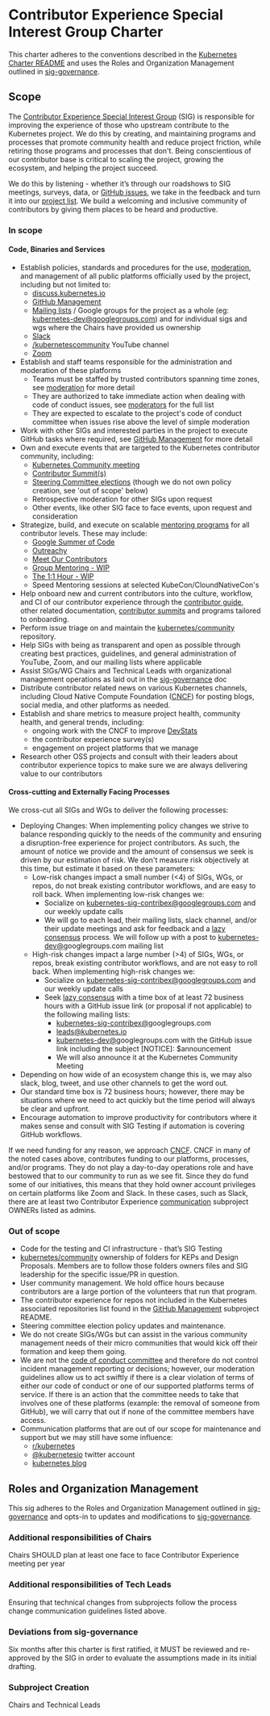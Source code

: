 # Contributor Experience Special Interest Group Charter

This charter adheres to the conventions described in the [Kubernetes Charter README] and uses the Roles and Organization Management outlined in [sig-governance].

## Scope

The [Contributor Experience Special Interest Group] (SIG) is responsible for improving the experience of those who upstream contribute to the Kubernetes project. We do this by creating, and maintaining programs and processes that promote community health and reduce project friction, while retiring those programs and processes that don't. Being conscientious of our contributor base is critical to scaling the project, growing the ecosystem, and helping the project succeed.

We do this by listening - whether it’s through our roadshows to SIG meetings, surveys, data, or [GitHub issues], we take in the feedback and turn it into our [project list]. We build a welcoming and inclusive community of contributors by giving them places to be heard and productive.

### In scope

#### Code, Binaries and Services

- Establish policies, standards and procedures for the use, [moderation], and management of all public platforms officially used by the project, including but not limited to:
  - [discuss.kubernetes.io]
  - [GitHub Management]
  - [Mailing lists] / Google groups for the project as a whole (eg: kubernetes-dev@googlegroups.com) and for individual sigs and wgs where the Chairs have provided us ownership
  - [Slack]
  - [/kubernetescommunity] YouTube channel
  - [Zoom]
- Establish and staff teams responsible for the administration and moderation of these platforms
  - Teams must be staffed by trusted contributors spanning time zones, see [moderation] for more detail
  - They are authorized to take immediate action when dealing with code of conduct issues, see [moderators] for the full list
  - They are expected to escalate to the project's code of conduct committee when issues rise above the level of simple moderation
- Work with other SIGs and interested parties in the project to execute GitHub tasks where required, see [GitHub Management] for more detail
- Own and execute events that are targeted to the Kubernetes contributor community, including:
  - [Kubernetes Community meeting]
  - [Contributor Summit(s)]
  - [Steering Committee elections] (though we do not own policy creation, see 'out of scope' below)
  - Retrospective moderation for other SIGs upon request
  - Other events, like other SIG face to face events, upon request and consideration
- Strategize, build, and execute on scalable [mentoring programs] for all contributor levels. These may include:
  - [Google Summer of Code]
  - [Outreachy]
  - [Meet Our Contributors]
  - [Group Mentoring - WIP]
  - [The 1:1 Hour - WIP]
  - Speed Mentoring sessions at selected KubeCon/CloundNativeCon's
- Help onboard new and current contributors into the culture, workflow, and CI of our contributor experience through the [contributor guide], other related documentation, [contributor summits] and programs tailored to onboarding.
- Perform issue triage on and maintain the [kubernetes/community] repository.  
- Help SIGs with being as transparent and open as possible through creating best practices, guidelines, and general administration of YouTube, Zoom, and our mailing lists where applicable
- Assist SIGs/WG Chairs and Technical Leads with organizational management operations as laid out in the [sig-governance] doc
- Distribute contributor related news on various Kubernetes channels, including Cloud Native Compute Foundation ([CNCF]) for posting blogs, social media, and other platforms as needed.
- Establish and share metrics to measure project health, community health, and general trends, including:
  - ongoing work with the CNCF to improve [DevStats]
  - the contributor experience survey(s)
  - engagement on project platforms that we manage
- Research other OSS projects and consult with their leaders about contributor experience topics to make sure we are always delivering value to our contributors

#### Cross-cutting and Externally Facing Processes

We cross-cut all SIGs and WGs to deliver the following processes:

- Deploying Changes:
  When implementing policy changes we strive to balance responding quickly to the needs of the community and ensuring a disruption-free experience for project contributors. As such, the amount of notice we provide and the amount of consensus we seek is driven by our estimation of risk. We don't measure risk objectively at this time, but estimate it based on these parameters:
  - Low-risk changes impact a small number (<4) of SIGs, WGs, or repos, do not break existing contributor workflows, and are easy to roll back. When implementing low-risk changes we:
    - Socialize on kubernetes-sig-contribex@googlegroups.com and our weekly update calls
    - We will go to each lead, their mailing lists, slack channel, and/or their update meetings and ask for feedback and a [lazy consensus] process. We will follow up with a post to [kubernetes-dev@]googlegroups.com mailing list
  - High-risk changes impact a large number (>4) of SIGs, WGs, or repos, break existing contributor workflows, and are not easy to roll back. When implementing high-risk changes we:
    - Socialize on kubernetes-sig-contribex@googlegroups.com and our weekly update calls
    - Seek [lazy consensus] with a time box of at least 72 business hours with a GitHub issue link (or proposal if not applicable) to the following mailing lists:
        - [kubernetes-sig-contribex@]googlegroups.com
        - leads@kubernetes.io
        - [kubernetes-dev@]googlegroups.com with the GitHub issue link including the subject [NOTICE]: $announcement
        - We will also announce it at the Kubernetes Community Meeting
- Depending on how wide of an ecosystem change this is, we may also slack, blog, tweet, and use other channels to get the word out.
- Our standard time box is 72 business hours; however, there may be situations where we need to act quickly but the time period will always be clear and upfront.
- Encourage automation to improve productivity for contributors where it makes sense and consult with SIG Testing if automation is covering GitHub workflows.

If we need funding for any reason, we approach [CNCF].
CNCF in many of the noted cases above, contributes funding to our platforms, processes, and/or programs. They do not play a day-to-day operations role and have bestowed that to our community to run as we see fit. Since they do fund some of our initiatives, this means that they hold owner account privileges on certain platforms like Zoom and Slack. In these cases, such as Slack, there are at least two Contributor Experience [communication] subproject OWNERs listed as admins.

### Out of scope

- Code for the testing and CI infrastructure - that’s SIG Testing
- [kubernetes/community]  ownership of folders for KEPs and Design Proposals. Members are to follow those folders owners files and SIG leadership for the specific issue/PR in question.
- User community management. We hold office hours because contributors are a large portion of the volunteers that run that program.
- The contributor experience for repos not included in the Kubernetes associated repositories list found in the [GitHub Management] subproject README.
- Steering committee election policy updates and maintenance.
- We do not create SIGs/WGs but can assist in the various community management needs of their micro communities that would kick off their formation and keep them going.
- We are not the [code of conduct committee] and therefore do not control incident management reporting or decisions; however, our moderation guidelines allow us to act swiftly if there is a clear violation of terms of either our code of conduct or one of our supported platforms terms of service. If there is an action that the committee needs to take that involves one of these platforms (example: the removal of someone from GitHub), we will carry that out if none of the committee members have access.
- Communication platforms that are out of our scope for maintenance and support but we may still have some influence:
    - [r/kubernetes]
    - [@kubernetesio] twitter account
    - [kubernetes blog]

## Roles and Organization Management

This sig adheres to the Roles and Organization Management outlined in [sig-governance]
and opts-in to updates and modifications to [sig-governance].


### Additional responsibilities of Chairs

Chairs SHOULD plan at least one face to face Contributor Experience meeting per year

### Additional responsibilities of Tech Leads

Ensuring that technical changes from subprojects follow the process change communication guidelines listed above.

### Deviations from sig-governance
Six months after this charter is first ratified, it MUST be reviewed and re-approved by the SIG in order to evaluate the assumptions made in its initial drafting.

### Subproject Creation
Chairs and Technical Leads

[sig-governance]: https://git.k8s.io/community/committee-steering/governance/sig-governance.md
[Kubernetes Charter README]: https://git.k8s.io/community/committee-steering/governance/README.md
[lazy consensus]: http://en.osswiki.info/concepts/lazy_consensus
[Contributor Experience Special Interest Group]: https://groups.google.com/forum/#!forum/kubernetes-sig-contribex
[kubernetes-dev@]: https://groups.google.com/forum/#!forum/kubernetes-dev
[@kubernetesio]: https://www.twitter.com/kubernetesio
[r/kubernetes]: https://kubernetes.reddit.com
[Google Summer of Code]: https://git.k8s.io/community/mentoring/google-summer-of-code.md
[Outreachy]: https://git.k8s.io/community/mentoring/outreachy.md
[Meet Our Contributors]:  https://git.k8s.io/community/mentoring/meet-our-contributors.md
[Group Mentoring - WIP]:  https://git.k8s.io/community/mentoring/group-mentoring.md
[The 1:1 Hour - WIP]: https://git.k8s.io/community/mentoring/the1-on-1hour.md
[kubernetes/community]: https://git.k8s.io/community/
[Contributor Summit(s)]: https://git.k8s.io/community/events/2018/12-contributor-summit
[contributor summits]: https://git.k8s.io/community/events/2018/12-contributor-summit
[DevStats]: https://k8s.cncf.devstats.io
[kubernetes-sig-contribex@]: https://groups.google.com/forum/#!forum/kubernetes-sig-contribex
[kubernetes blog]: https://www.kubernetes.io/blog
[GitHub Management]: https://git.k8s.io/community/github-management
[communication]: https://git.k8s.io/community/communication
[CNCF]: https://cncf.io
[GitHub issues]: https://github.com/kubernetes/community/issues
[project list]: https://github.com/orgs/kubernetes/projects/1
[Kubernetes Community meeting]: https://docs.google.com/document/d/1VQDIAB0OqiSjIHI8AWMvSdceWhnz56jNpZrLs6o7NJY/edit
[mentoring programs]: https://git.k8s.io/community/mentoring
[Steering Committee elections]: https://git.k8s.io/community/events/elections
[Slack]: https://git.k8s.io/community/communication/slack-guidelines.md
[Zoom]: https://git.k8s.io/community/communication/zoom-guidelines.md
[/kubernetescommunity]: https://www.youtube.com/kubernetescommunity
[discuss.kubernetes.io]: https://discuss.kubernetes.io
[contributor guide]: https://git.k8s.io/community/contributors/guide
[moderation]: https://git.k8s.io/community/communication/moderation.md
[code of conduct committee]: https://git.k8s.io/community/committee-code-of-conduct
[Mailing lists]: https://git.k8s.io/community/communication/moderation.md#specific-guidelines
[moderators]: https://git.k8s.io/community/communication/moderators.md
